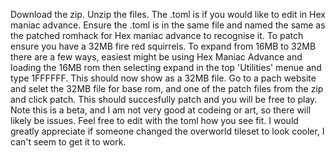 Download the zip. Unzip the files.
The .toml is if you would like to edit in Hex maniac advance. Ensure the .toml is in the same file and named the same as the patched romhack for Hex maniac advance to recognise it.
To patch ensure you have a 32MB fire red squirrels. To expand from 16MB to 32MB there are a few ways, easiest might be using Hex Maniac Advance and loading the 16MB rom then selecting expand in the top 'Utilities' menue and type 1FFFFFF. This should now show as a 32MB file.
Go to a pach website and selet the 32MB file for base rom, and one of the patch files from the zip and click patch. This should succesfully patch and you will be free to play.
Note this is a beta, and I am not very good at codeing or art, so there will likely be issues. Feel free to edit with the toml how you see fit. I would greatly appreciate if someone changed the overworld tileset to look cooler, I can't seem to get it to work.
